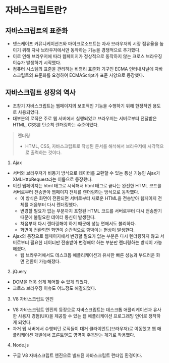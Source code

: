 # 자바스크립트란?

## 자바스크립트의 표준화

- 넷스케이프 커뮤니케이션즈와 마이크로소프트는 자사 브라우저의 시장 점유율을 높이기 위해 자사 브라우저에서만 동작하는 기능을 경쟁적으로 추가했다.
- 이로 인해 브라우저에 따라 웹페이지가 정상적으로 동작하지 않는 크로스 브라우징 이슈가 발생하기 시작했다.
- 컴퓨터 시스템의 표준을 관리하는 비영리 표준화 기구인 ECMA 인터내셔널에 자바스크립트의 표준화를 요청하여 ECMAScript가 표준 사양으로 등장했다.

## 자바스크립트 성장의 역사

- 초창기 자바스크립트는 웹페이지의 보조적인 기능을 수행하기 위해 한정적인 용도로 사용되었다.
- 대부분의 로직은 주로 웹 서버에서 실행되었고 브라우저는 서버로부터 전달받은 HTML, CSS를 단순히 렌더링하는 수준이었다.

> 렌더링
>
> - HTML, CSS, 자바스크립트로 작성된 문서를 해석해서 브라우저에 시각적으로 출력하는 것이다.

1. Ajax

- 서버와 브라우저가 비동기 방식으로 데이터를 교환할 수 있는 통신 기능인 Ajax가 XMLHttpRequest라는 이름으로 등장했다.
- 이전 웹페이지는 html 태그로 시작해서 html 태그로 끝나는 완전한 HTML 코드를 서버로부터 전송받아 웹페이지 전체를 렌더링하는 방식으로 동작했다.
  - 이 방식은 화면이 전환되면 서버로부터 새로운 HTML을 전송받아 웹페이지 전체를 처음부터 다시 렌더링했다.
  - 변경할 필요가 없는 부분까지 포함된 HTML 코드를 서버로부터 다시 전송받기 때문에 불필요한 데이터 통신이 발생한다.
  - 처음부터 다시 렌더링해야 하기 때문에 성능 면에서도 불리하다.
  - 화면이 전환되면 화면이 순간적으로 깜박이는 현상이 발생한다.
- Ajax의 등장으로 웹페이지에서 변경할 필요가 없는 부분은 다시 렌더링하지 않고 서버로부터 필요한 데이터만 전송받아 변경해야 하는 부분만 렌더링하는 방식이 가능해졌다.
  - 웹 브라우저에서도 데스크톱 애플리케이션과 유사한 빠른 성능과 부드러운 화면 전환이 가능해졌다.

2. jQuery

- DOM을 더욱 쉽게 제어할 수 있게 되었다.
- 크로스 브라우징 이슈도 어느정도 해결되었다.

3. V8 자바스크립트 엔진

- V8 자바스크립트 엔진의 등장으로 자바스크립트는 데스크톱 애플리케이션과 유사한 사용자 경험(UX)을 제공할 수 있는 웹 애플리케이션 프로그래밍 언어로 정착하게 되었다.
- 과거 웹 서버에서 수행되던 로직들이 대거 클라이언트(브라우저)로 이동했고 웹 애플리케이션 개발에서 프론트엔드 영역이 주목받는 계기로 작용했다.

4. Node.js

- 구글 V8 자바스크립트 엔진으로 빌드된 자바스크립트 런타임 환경이다.
